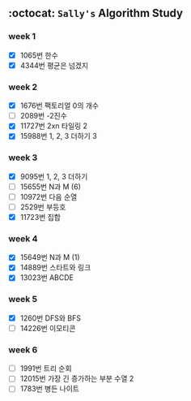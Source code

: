 ## :octocat: `Sally's` Algorithm Study

### week 1
- [x] 1065번 한수  
- [x] 4344번 평균은 넘겠지  

### week 2
- [x] 1676번 팩토리얼 0의 개수  
- [ ] 2089번 -2진수  
- [x] 11727번 2xn 타일링 2  
- [x] 15988번 1, 2, 3 더하기 3  

### week 3
- [x] 9095번 1, 2, 3 더하기  
- [ ] 15655번 N과 M (6)  
- [ ] 10972번 다음 순열  
- [ ] 2529번 부등호  
- [x] 11723번 집합

### week 4
- [x] 15649번 N과 M (1)  
- [x] 14889번 스타트와 링크  
- [x] 13023번 ABCDE  

### week 5
- [x] 1260번 DFS와 BFS  
- [ ] 14226번 이모티콘  

### week 6
- [ ] 1991번 트리 순회  
- [ ] 12015번 가장 긴 증가하는 부분 수열 2  
- [ ] 1783번 병든 나이트  
